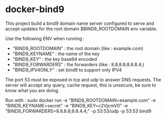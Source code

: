 docker-bind9 
================
This project build a bind9 domain name server configured to serve and accept updates for the root domain $BIND9_ROOTDOMAIN env variable.

Use the following ENV when running :
- "BIND9_ROOTDOMAIN" : the root domain (like : example.com)
- "BIND9_KEYNAME" : the name of the key
- "BIND9_KEY" : the key base64 encoded
- "BIND9_FORWARDERS" : the forwarders (like : 8.8.8.8;8.8.8.4;)
- "BIND9_IPV4ONLY" : set bind9 to support only IPV4


The port 53 must be exposed in tcp and udp to answer DNS requests. The server will accept any query, cache request, this is unsecure, be sure to know what you are doing.

Run with :
sudo docker run -e "BIND9_ROOTDOMAIN=example.com" -e "BIND9_KEYNAME=secret" -e "BIND9_KEY=c2VjcmV0"  -e "BIND9_FORWARDERS=8.8.8.8;8.8.4.4;" -p 53:53/udp -p 53:53 bind9

